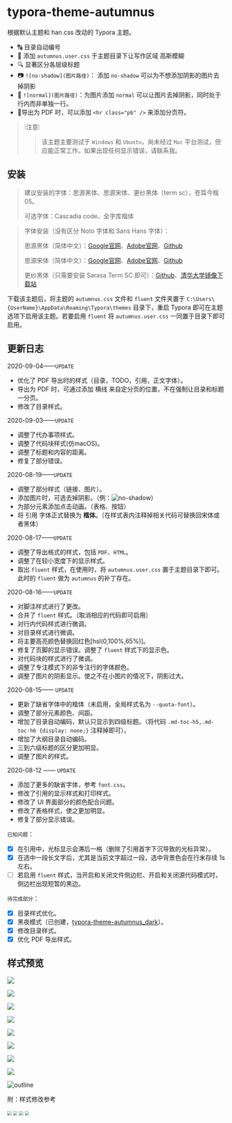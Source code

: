 # typora-theme-autumnus

根据默认主题和 han.css 改动的 Typora 主题。

+ 🔠 目录自动编号
+ 🍻 添加 `autumnus.user.css` 于主题目录下让写作区域 高斯模糊
+ 🔍 显著区分各层级标题
+ 📷 `![no-shadow](图片路径)`： 添加 `no-shadow` 可以为不想添加阴影的图片去掉阴影
+ 🎴 `![normal](图片路径)`：为图片添加 `normal` 可以让图片去掉阴影，同时处于行内而非单独一行。
+ 📖导出为 PDF 时，可以添加 `<hr class="pb" />` 来添加分页符。

> ❕注意❕
>
> > 该主题主要测试于  `Windows` 和 `Ubuntu`，尚未经过 `Mac` 平台测试，但应能正常工作。如果出现任何显示错误，请联系我。

## 安装

>  建议安装的字体：思源黑体、思源宋体、更纱黑体（term sc），苍耳今楷05。
>
>  可选字体：Cascadia code、全字库楷体

> 字体安装（没有区分 Noto 字体和 Sans Hans 字体）：
>
> 思源黑体（简体中文）：[Google官网](https://www.google.cn/get/noto/#sans-hans)、[Adobe官网](https://fonts.adobe.com/fonts/source-han-sans-simplified-chinese)、[Github](https://github.com/googlefonts/noto-cjk)
>
> 思源宋体（简体中文）：[Google官网](https://www.google.cn/get/noto/#serif-hans)、[Adobe官网](https://fonts.adobe.com/fonts/source-han-serif-simplified-chinese)、[Github](https://github.com/googlefonts/noto-cjk)
>
> 更纱黑体（只需要安装 Sarasa Term SC 即可）：[Github](https://github.com/be5invis/Sarasa-Gothic/releases/tag/v0.12.14)、[清华大学镜像下载站](https://mirrors.tuna.tsinghua.edu.cn/github-release/be5invis/Sarasa-Gothic/v0.12.14/)

下载该主题后，将主题的 `autumnus.css` 文件和 `fluent` 文件夹置于 `C:\Users\{UserName}\AppData\Roaming\Typora\themes` 目录下，重启 Typora 即可在主题选项下启用该主题。若要启用 `fluent` 将 `autumnus.user.css` 一同置于目录下即可启用。

## 更新日志

2020-09-04——`UPDATE`

+ 优化了 PDF 导出时的样式（目录，TODO，引用，正文字体）。
+ 导出为 PDF 时，可通过添加 横线 来自定分页的位置，不在强制让目录和标题一分页。
+ 修改了目录样式。

2020-09-03——`UPDATE`

+ 调整了代办事项样式。
+ 调整了代码块样式(仿macOS)。
+ 调整了标题和内容的距离。
+ 修复了部分错误。

2020-08-19——`UPDATE`

+ 调整了部分样式（链接、图片）。
+ 添加图片时，可选去掉阴影。（例：![no-shadow](图片地址)）
+ 为部分元素添加点击动画。（表格、按钮）
+ 将 引用 字体正式替换为 **楷体**。（在样式表内注释掉相关代码可替换回宋体或者黑体）

2020-08-17——`UPDATE`

+ 调整了导出格式的样式，包括 `PDF`、`HTML`。
+ 调整了在较小宽度下的显示样式。
+ 取出 `fluent` 样式，在使用时，将 `autumnus.user.css` 置于主题目录下即可。此时的 `fluent` 做为 `autumnus` 的补丁存在。

2020-08-16——`UPDATE`

+ 对脚注样式进行了更改。
+ 合并了 `fluent` 样式。（取消相应的代码即可启用）
+ 对行内代码样式进行微调。
+ 对目录样式进行微调。
+ 将主要高亮颜色替换回红色[hsl(0,100%,65%)]。
+ 修复了页脚的显示错误。调整了 `fluent` 样式下的显示色。
+ 对代码块的样式进行了微调。
+ 调整了专注模式下的非专注行的字体颜色。
+ 调整了图片的阴影显示。使之不在小图片的情况下，阴影过大。

2020-08-15—— `UPDATE`  

+ 更新了缺省字体中的楷体（未启用，全局样式名为 `--quota-font`）。
+ 调整了部分元素颜色、间距。
+ 增加了目录自动编码，默认只显示到四级标题。（将代码 `.md-toc-h5,.md-toc-h6 {display: none;}` 注释掉即可）。
+ 增加了大纲目录自动编码。
+ 三到六级标题的区分更加明显。
+ 调整了图片的样式。

2020-08-12 —— `UPDATE`  

+ 添加了更多的缺省字体，参考 `font.css`。
+ 修改了引用的显示样式和打印样式。
+ 修改了 UI 界面部分的颜色配合问题。
+ 修改了表格样式，使之更加明显。
+ 修复了部分显示错误。

`已知问题`：

- [x] 在引用中，光标显示会滞后一格（删除了引用首字下沉导致的光标异常）。
- [x] 在选中一段长文字后，尤其是当前文字超过一段，选中背景色会在行末存续 1s 左右。
- [ ] 若启用 `fluent` 样式，当开启和关闭文件侧边栏、开启和关闭源代码模式时，侧边栏出现短暂的黑边。

`待完成部分`：

- [x] 目录样式优化。
- [x] 黑夜模式（已创建，[typora-theme-autumnus_dark](https://github.com/Soanguy/typora-theme-autumnus_dark)）。
- [x] 修改目录样式。
- [x] 优化 PDF 导出样式。

## 样式预览

![](typora-theme-review/screenshot.png)

![](typora-theme-review/Fluent.png)

![](typora-theme-review/yaml-con.png)

![](typora-theme-review/title.png)

![](typora-theme-review/para-quota.png)

![](typora-theme-review/code-img.png)

![](typora-theme-review/table-list.png)

![](typora-theme-review/footer.png)

![outline](typora-theme-review/outline.png)



附：样式修改参考

<img src="typora-theme-review/Snipaste_2020-08-12_14-26-49.png" style="zoom:60%;" />

<img src="typora-theme-review/Snipaste_2020-08-12_14-30-45.png" style="zoom:60%;" />

<img src="typora-theme-review/Snipaste_2020-08-12_14-32-56.png" style="zoom:60%;" />

<img src="typora-theme-review/Snipaste_2020-08-12_14-38-01.png" style="zoom:60%;" />